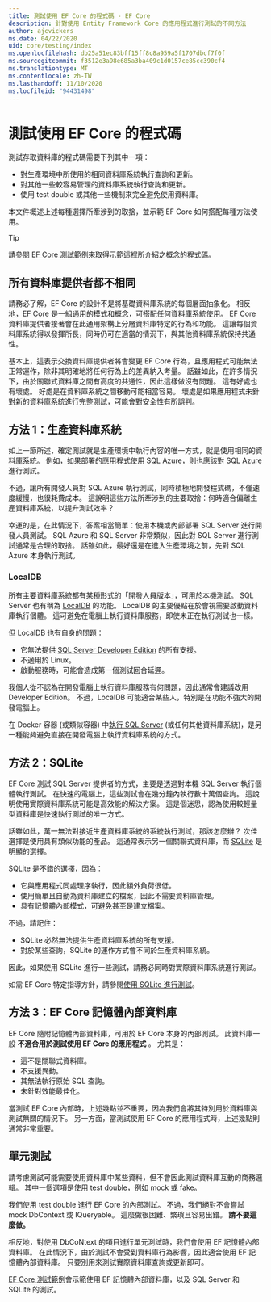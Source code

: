 ```yaml
---
title: 測試使用 EF Core 的程式碼 - EF Core
description: 針對使用 Entity Framework Core 的應用程式進行測試的不同方法
author: ajcvickers
ms.date: 04/22/2020
uid: core/testing/index
ms.openlocfilehash: db25a51ec83bff15ff8c8a959a5f1707dbcf7f0f
ms.sourcegitcommit: f3512e3a98e685a3ba409c1d0157ce85cc390cf4
ms.translationtype: MT
ms.contentlocale: zh-TW
ms.lasthandoff: 11/10/2020
ms.locfileid: "94431498"
---
```

# <a name="testing-code-that-uses-ef-core"></a>測試使用 EF Core 的程式碼

測試存取資料庫的程式碼需要下列其中一項：

* 對生產環境中所使用的相同資料庫系統執行查詢和更新。
* 對其他一些較容易管理的資料庫系統執行查詢和更新。
* 使用 test double 或其他一些機制來完全避免使用資料庫。

本文件概述上述每種選擇所牽涉到的取捨，並示範 EF Core 如何搭配每種方法使用。  

> [!TIP]
> 請參閱 [EF Core 測試範例](xref:core/testing/testing-sample)來取得示範這裡所介紹之概念的程式碼。

## <a name="all-database-providers-are-not-equal"></a>所有資料庫提供者都不相同

請務必了解，EF Core 的設計不是將基礎資料庫系統的每個層面抽象化。
相反地，EF Core 是一組通用的模式和概念，可搭配任何資料庫系統使用。
EF Core 資料庫提供者接著會在此通用架構上分層資料庫特定的行為和功能。
這讓每個資料庫系統得以發揮所長，同時仍可在適當的情況下，與其他資料庫系統保持共通性。

基本上，這表示交換資料庫提供者將會變更 EF Core 行為，且應用程式可能無法正常運作，除非其明確地將任何行為上的差異納入考量。
話雖如此，在許多情況下，由於關聯式資料庫之間有高度的共通性，因此這樣做沒有問題。
這有好處也有壞處。
好處是在資料庫系統之間移動可能相當容易。
壞處是如果應用程式未針對新的資料庫系統進行完整測試，可能會對安全性有所誤判。  

## <a name="approach-1-production-database-system"></a>方法 1：生產資料庫系統

如上一節所述，確定測試就是生產環境中執行內容的唯一方式，就是使用相同的資料庫系統。
例如，如果部署的應用程式使用 SQL Azure，則也應該對 SQL Azure 進行測試。

不過，讓所有開發人員對 SQL Azure 執行測試，同時積極地開發程式碼，不僅速度緩慢，也很耗費成本。
這說明這些方法所牽涉到的主要取捨：何時適合偏離生產資料庫系統，以提升測試效率？

幸運的是，在此情況下，答案相當簡單：使用本機或內部部署 SQL Server 進行開發人員測試。
SQL Azure 和 SQL Server 非常類似，因此對 SQL Server 進行測試通常是合理的取捨。
話雖如此，最好還是在進入生產環境之前，先對 SQL Azure 本身執行測試。

### <a name="localdb"></a>LocalDB

所有主要資料庫系統都有某種形式的「開發人員版本」，可用於本機測試。
SQL Server 也有稱為 [LocalDB](/sql/database-engine/configure-windows/sql-server-express-localdb) 的功能。
LocalDB 的主要優點在於會視需要啟動資料庫執行個體。
這可避免在電腦上執行資料庫服務，即使未正在執行測試也一樣。

但 LocalDB 也有自身的問題：

* 它無法提供 [SQL Server Developer Edition](/sql/sql-server/editions-and-components-of-sql-server-version-15?view=sql-server-ver15&preserve-view=true) 的所有支援。
* 不適用於 Linux。
* 啟動服務時，可能會造成第一個測試回合延遲。

我個人從不認為在開發電腦上執行資料庫服務有何問題，因此通常會建議改用 Developer Edition。
不過，LocalDB 可能適合某些人，特別是在功能不強大的開發電腦上。

在 Docker 容器 (或類似容器) 中[執行 SQL Server](/sql/linux/quickstart-install-connect-docker) (或任何其他資料庫系統)，是另一種能夠避免直接在開發電腦上執行資料庫系統的方式。  

## <a name="approach-2-sqlite"></a>方法 2：SQLite

EF Core 測試 SQL Server 提供者的方式，主要是透過對本機 SQL Server 執行個體執行測試。
在快速的電腦上，這些測試會在幾分鐘內執行數十萬個查詢。
這說明使用實際資料庫系統可能是高效能的解決方案。
這是個迷思，認為使用較輕量型資料庫是快速執行測試的唯一方式。

話雖如此，萬一無法對接近生產資料庫系統的系統執行測試，那該怎麼辦？
次佳選擇是使用具有類似功能的產品。
這通常表示另一個關聯式資料庫，而 [SQLite](https://sqlite.org/index.html) 是明顯的選擇。

SQLite 是不錯的選擇，因為：

* 它與應用程式同處理序執行，因此額外負荷很低。
* 使用簡單且自動為資料庫建立的檔案，因此不需要資料庫管理。
* 具有記憶體內部模式，可避免甚至是建立檔案。

不過，請記住：

* SQLite 必然無法提供生產資料庫系統的所有支援。
* 對於某些查詢，SQLite 的運作方式會不同於生產資料庫系統。

因此，如果使用 SQLite 進行一些測試，請務必同時對實際資料庫系統進行測試。

如需 EF Core 特定指導方針，請參閱[使用 SQLite 進行測試](xref:core/testing/sqlite)。

## <a name="approach-3-the-ef-core-in-memory-database"></a>方法 3：EF Core 記憶體內部資料庫

EF Core 隨附記憶體內部資料庫，可用於 EF Core 本身的內部測試。
此資料庫一般 **不適合用於測試使用 EF Core 的應用程式** 。 尤其是：

* 這不是關聯式資料庫。
* 不支援異動。
* 其無法執行原始 SQL 查詢。
* 未針對效能最佳化。

當測試 EF Core 內部時，上述幾點並不重要，因為我們會將其特別用於資料庫與測試無關的情況下。
另一方面，當測試使用 EF Core 的應用程式時，上述幾點則通常非常重要。

## <a name="unit-testing"></a>單元測試

請考慮測試可能需要使用資料庫中某些資料，但不會因此測試資料庫互動的商務邏輯。
其中一個選項是使用 [test double](https://en.wikipedia.org/wiki/Test_double)，例如 mock 或 fake。

我們使用 test double 進行 EF Core 的內部測試。
不過，我們絕對不會嘗試 mock DbContext 或 IQueryable。
這麼做很困難、繁瑣且容易出錯。
**請不要這麼做。**

相反地，對使用 DbCoNtext 的項目進行單元測試時，我們會使用 EF 記憶體內部資料庫。
在此情況下，由於測試不會受到資料庫行為影響，因此適合使用 EF 記憶體內部資料庫。
只要別用來測試實際資料庫查詢或更新即可。

[EF Core 測試範例](xref:core/testing/testing-sample)會示範使用 EF 記憶體內部資料庫，以及 SQL Server 和 SQLite 的測試。
